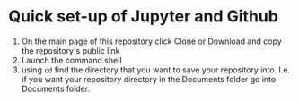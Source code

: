 # Quick set-up of Jupyter and Github

1) On the main page of this repository click Clone or Download and copy the repository's public link
2) Launch the command shell
3) using `cd` find the directory that you want to save your repository into. I.e. if you want your repository directory in the Documents folder go into Documents folder.
